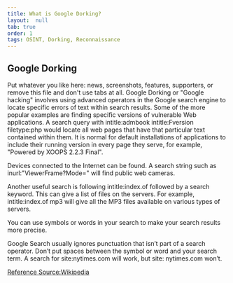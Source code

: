 ```yaml
---
title: What is Google Dorking?
layout:  null
tab: true
order: 1
tags: OSINT, Dorking, Reconnaissance
---
```


## Google Dorking

Put whatever you like here: news, screenshots, features, supporters, or remove this file and don't use tabs at all.
Google Dorking or "Google hacking" involves using advanced operators in the Google search engine to locate specific errors of text within search results. Some of the more popular examples are finding specific versions of vulnerable Web applications. A search query with intitle:admbook intitle:Fversion filetype:php would locate all web pages that have that particular text contained within them. It is normal for default installations of applications to include their running version in every page they serve, for example, "Powered by XOOPS 2.2.3 Final".

Devices connected to the Internet can be found. A search string such as inurl:"ViewerFrame?Mode=" will find public web cameras.

Another useful search is following intitle:index.of followed by a search keyword. This can give a list of files on the servers. For example, intitle:index.of mp3 will give all the MP3 files available on various types of servers.

You can use symbols or words in your search to make your search results more precise.

Google Search usually ignores punctuation that isn’t part of a search operator.
Don’t put spaces between the symbol or word and your search term. A search for site:nytimes.com will work, but site: nytimes.com won’t.

[Reference Source:Wikipedia](https://en.wikipedia.org/wiki/Google_hacking)